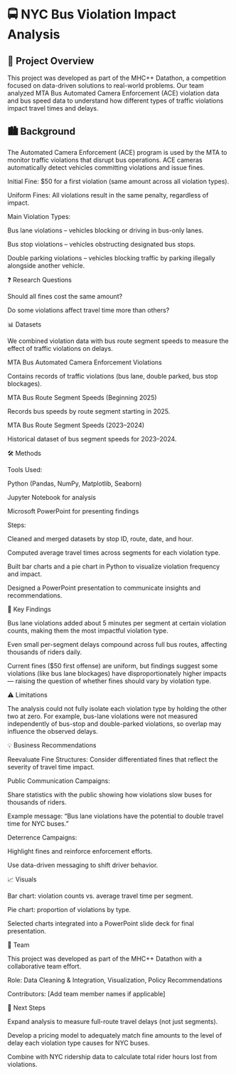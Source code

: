 # 🚍 NYC Bus Violation Impact Analysis
## 📖 Project Overview

This project was developed as part of the MHC++ Datathon, a competition focused on data-driven solutions to real-world problems. Our team analyzed MTA Bus Automated Camera Enforcement (ACE) violation data and bus speed data to understand how different types of traffic violations impact travel times and delays.

## 🏙️ Background

The Automated Camera Enforcement (ACE) program is used by the MTA to monitor traffic violations that disrupt bus operations. ACE cameras automatically detect vehicles committing violations and issue fines.

Initial Fine: $50 for a first violation (same amount across all violation types).

Uniform Fines: All violations result in the same penalty, regardless of impact.

Main Violation Types:

Bus lane violations – vehicles blocking or driving in bus-only lanes.

Bus stop violations – vehicles obstructing designated bus stops.

Double parking violations – vehicles blocking traffic by parking illegally alongside another vehicle.

❓ Research Questions

Should all fines cost the same amount?

Do some violations affect travel time more than others?

📊 Datasets

We combined violation data with bus route segment speeds to measure the effect of traffic violations on delays.

MTA Bus Automated Camera Enforcement Violations

Contains records of traffic violations (bus lane, double parked, bus stop blockages).

MTA Bus Route Segment Speeds (Beginning 2025)

Records bus speeds by route segment starting in 2025.

MTA Bus Route Segment Speeds (2023–2024)

Historical dataset of bus segment speeds for 2023–2024.

🛠️ Methods

Tools Used:

Python (Pandas, NumPy, Matplotlib, Seaborn)

Jupyter Notebook for analysis

Microsoft PowerPoint for presenting findings

Steps:

Cleaned and merged datasets by stop ID, route, date, and hour.

Computed average travel times across segments for each violation type.

Built bar charts and a pie chart in Python to visualize violation frequency and impact.

Designed a PowerPoint presentation to communicate insights and recommendations.

🔑 Key Findings

Bus lane violations added about 5 minutes per segment at certain violation counts, making them the most impactful violation type.

Even small per-segment delays compound across full bus routes, affecting thousands of riders daily.

Current fines ($50 first offense) are uniform, but findings suggest some violations (like bus lane blockages) have disproportionately higher impacts — raising the question of whether fines should vary by violation type.

⚠️ Limitations

The analysis could not fully isolate each violation type by holding the other two at zero. For example, bus-lane violations were not measured independently of bus-stop and double-parked violations, so overlap may influence the observed delays.

💡 Business Recommendations

Reevaluate Fine Structures: Consider differentiated fines that reflect the severity of travel time impact.

Public Communication Campaigns:

Share statistics with the public showing how violations slow buses for thousands of riders.

Example message: “Bus lane violations have the potential to double travel time for NYC buses.”

Deterrence Campaigns:

Highlight fines and reinforce enforcement efforts.

Use data-driven messaging to shift driver behavior.

📈 Visuals

Bar chart: violation counts vs. average travel time per segment.

Pie chart: proportion of violations by type.

Selected charts integrated into a PowerPoint slide deck for final presentation.

👥 Team

This project was developed as part of the MHC++ Datathon with a collaborative team effort.

Role: Data Cleaning & Integration, Visualization, Policy Recommendations

Contributors: [Add team member names if applicable]

🚀 Next Steps

Expand analysis to measure full-route travel delays (not just segments).

Develop a pricing model to adequately match fine amounts to the level of delay each violation type causes for NYC buses.

Combine with NYC ridership data to calculate total rider hours lost from violations.
